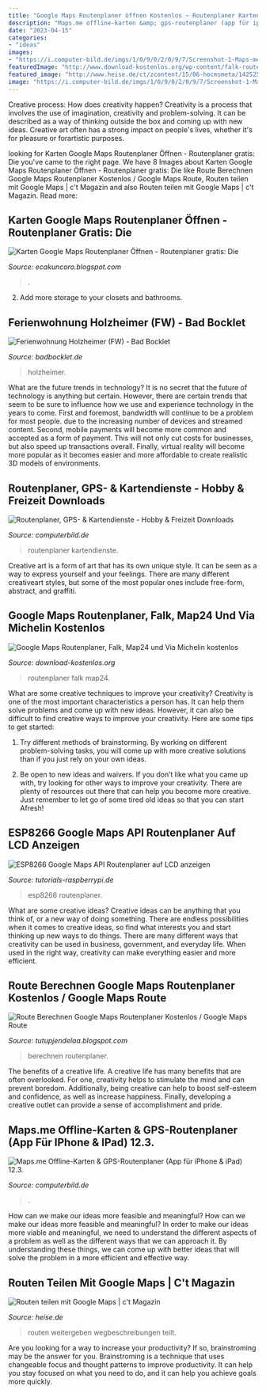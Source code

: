 ```yaml
---
title: "Google Maps Routenplaner öffnen Kostenlos ~ Routenplaner Kartendienste"
description: "Maps.me offline-karten &amp; gps-routenplaner (app für iphone &amp; ipad) 12.3."
date: "2023-04-15"
categories:
- "ideas"
images:
- "https://i.computer-bild.de/imgs/1/0/9/0/2/0/9/7/Screenshot-1-Maps-me-Offline-Karten-GPS-Routenplaner-App-fuer-iPhone-617x987-48cc3c1e8c84b40d.jpg"
featuredImage: "http://www.download-kostenlos.org/wp-content/falk-routenplaner.jpg"
featured_image: "http://www.heise.de/ct/zcontent/15/06-hocmsmeta/1425255544041322/tn_maps_jgo_SC.jpg"
image: "https://i.computer-bild.de/imgs/1/0/9/0/2/0/9/7/Screenshot-1-Maps-me-Offline-Karten-GPS-Routenplaner-App-fuer-iPhone-617x987-48cc3c1e8c84b40d.jpg"
---
```



Creative process: How does creativity happen?
Creativity is a process that involves the use of imagination, creativity and problem-solving. It can be described as a way of thinking outside the box and coming up with new ideas. Creative art often has a strong impact on people's lives, whether it's for pleasure or forartistic purposes.

	

		
looking for Karten Google Maps Routenplaner Öffnen - Routenplaner gratis: Die you've came to the right page. We have 8 Images about Karten Google Maps Routenplaner Öffnen - Routenplaner gratis: Die like Route Berechnen Google Maps Routenplaner Kostenlos / Google Maps Route, Routen teilen mit Google Maps | c&#039;t Magazin and also Routen teilen mit Google Maps | c&#039;t Magazin. Read more:
		
    
## Karten Google Maps Routenplaner Öffnen - Routenplaner Gratis: Die

<img loading=lazy src="https://static.giga.de/wp-content/uploads/2012/10/Karten-App-iPhone-CityMaps-rcm498x0.jpg" onerror="this.onerror=null;this.src='https://tse4.mm.bing.net/th?id=OIP.p02bK-WqWE52EuLBZVkaNAAAAA&amp;pid=15.1';" alt="Karten Google Maps Routenplaner Öffnen - Routenplaner gratis: Die">

_Source: ecakuncoro.blogspot.com_

>. 

	

2. Add more storage to your closets and bathrooms.

    
## Ferienwohnung Holzheimer (FW) - Bad Bocklet

<img loading=lazy src="https://badbocklet.de/wp-content/themes/bb/mapCache/62e4835fb765e41e2d51644f7e5f6a21.png" onerror="this.onerror=null;this.src='https://tse2.mm.bing.net/th?id=OIP.FhX2ulehdg23muH3fi3EtQHaDt&amp;pid=15.1';" alt="Ferienwohnung Holzheimer (FW) - Bad Bocklet">

_Source: badbocklet.de_

>holzheimer. 

	

What are the future trends in technology?
It is no secret that the future of technology is anything but certain. However, there are certain trends that seem to be sure to influence how we use and experience technology in the years to come. 
First and foremost, bandwidth will continue to be a problem for most people. due to the increasing number of devices and streamed content. Second, mobile payments will become more common and accepted as a form of payment. This will not only cut costs for businesses, but also speed up transactions overall. Finally, virtual reality will become more popular as it becomes easier and more affordable to create realistic 3D models of environments.

    
## Routenplaner, GPS- &amp; Kartendienste - Hobby &amp; Freizeit Downloads

<img loading=lazy src="https://i.computer-bild.de/imgs/4/0/0/2/7/3/7/Screenshot-aus-Google-Map-Saver-289x194-971d45c32b706982.jpg" onerror="this.onerror=null;this.src='https://tse4.mm.bing.net/th?id=OIP.lx1FwytwaYLwf6xNaJbEgAAAAA&amp;pid=15.1';" alt="Routenplaner, GPS- &amp; Kartendienste - Hobby &amp; Freizeit Downloads">

_Source: computerbild.de_

>routenplaner kartendienste. 

	

Creative art is a form of art that has its own unique style. It can be seen as a way to express yourself and your feelings. There are many different creativeart styles, but some of the most popular ones include free-form, abstract, and graffiti.

    
## Google Maps Routenplaner, Falk, Map24 Und Via Michelin Kostenlos

<img loading=lazy src="http://www.download-kostenlos.org/wp-content/falk-routenplaner.jpg" onerror="this.onerror=null;this.src='https://tse2.mm.bing.net/th?id=OIP.K6dAfprNRAxGNVBDKOR8TQHaDR&amp;pid=15.1';" alt="Google Maps Routenplaner, Falk, Map24 und Via Michelin kostenlos">

_Source: download-kostenlos.org_

>routenplaner falk map24. 

	

What are some creative techniques to improve your creativity?
Creativity is one of the most important characteristics a person has. It can help them solve problems and come up with new ideas. However, it can also be difficult to find creative ways to improve your creativity. Here are some tips to get started: 
1. Try different methods of brainstorming. By working on different problem-solving tasks, you will come up with more creative solutions than if you just rely on your own ideas.

2. Be open to new ideas and waivers. If you don’t like what you came up with, try looking for other ways to improve your creativity. There are plenty of resources out there that can help you become more creative. Just remember to let go of some tired old ideas so that you can start Afresh!

    
## ESP8266 Google Maps API Routenplaner Auf LCD Anzeigen

<img loading=lazy src="https://tutorials-raspberrypi.de/wp-content/uploads/Route2-520x142.png" onerror="this.onerror=null;this.src='https://tse2.mm.bing.net/th?id=OIP.jlsB-fEiw9p2iZIYfw7lewHaCB&amp;pid=15.1';" alt="ESP8266 Google Maps API Routenplaner auf LCD anzeigen">

_Source: tutorials-raspberrypi.de_

>esp8266 routenplaner. 

	

What are some creative ideas?
Creative ideas can be anything that you think of, or a new way of doing something. There are endless possibilities when it comes to creative ideas, so find what interests you and start thinking up new ways to do things. There are many different ways that creativity can be used in business, government, and everyday life. When used in the right way, creativity can make everything easier and more efficient.

    
## Route Berechnen Google Maps Routenplaner Kostenlos / Google Maps Route

<img loading=lazy src="https://i0.wp.com/heise.cloudimg.io/width/600/q75.png-lossy-75.webp-lossy-75.foil1/_www-heise-de_/imgs/71/2/9/5/5/5/8/4/Screenshot_20200824-090712_Maps-322566e81d710d6e.jpg" onerror="this.onerror=null;this.src='https://tse3.mm.bing.net/th?id=OIP.RhNrdf6dabbxBv1mAsIgxAHaPO&amp;pid=15.1';" alt="Route Berechnen Google Maps Routenplaner Kostenlos / Google Maps Route">

_Source: tutupjendelaa.blogspot.com_

>berechnen routenplaner. 

	

The benefits of a creative life.
A creative life has many benefits that are often overlooked. For one, creativity helps to stimulate the mind and can prevent boredom. Additionally, being creative can help to boost self-esteem and confidence, as well as increase happiness. Finally, developing a creative outlet can provide a sense of accomplishment and pride.

    
## Maps.me Offline-Karten &amp; GPS-Routenplaner (App Für IPhone &amp; IPad) 12.3.

<img loading=lazy src="https://i.computer-bild.de/imgs/1/0/9/0/2/0/9/7/Screenshot-1-Maps-me-Offline-Karten-GPS-Routenplaner-App-fuer-iPhone-617x987-48cc3c1e8c84b40d.jpg" onerror="this.onerror=null;this.src='https://tse1.mm.bing.net/th?id=OIP.SMw8HoyEtA07R0vKJ24ddwHaL2&amp;pid=15.1';" alt="Maps.me Offline-Karten &amp; GPS-Routenplaner (App für iPhone &amp; iPad) 12.3.">

_Source: computerbild.de_

>. 

	

How can we make our ideas more feasible and meaningful?
How can we make our ideas more feasible and meaningful? In order to make our ideas more viable and meaningful, we need to understand the different aspects of a problem as well as the different ways that we can approach it. By understanding these things, we can come up with better ideas that will solve the problem in a more efficient and effective way.

    
## Routen Teilen Mit Google Maps | C&#039;t Magazin

<img loading=lazy src="http://www.heise.de/ct/zcontent/15/06-hocmsmeta/1425255544041322/tn_maps_jgo_SC.jpg" onerror="this.onerror=null;this.src='https://tse2.mm.bing.net/th?id=OIP.oqLE3G2D1pkYg-sUaWT0gwHaNK&amp;pid=15.1';" alt="Routen teilen mit Google Maps | c&#039;t Magazin">

_Source: heise.de_

>routen weitergeben wegbeschreibungen teilt. 

	

Are you looking for a way to increase your productivity? If so, brainstroming may be the answer for you. Brainstroming is a technique that uses changeable focus and thought patterns to improve productivity. It can help you stay focused on what you need to do, and it can help you achieve goals more quickly.

